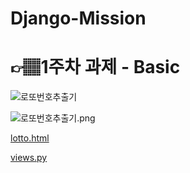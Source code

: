 
# Django-Mission

# 👉🏽1주차 과제 - Basic
![로또번호추출기](https://user-images.githubusercontent.com/69257201/161781496-27061aea-dd15-45bd-821f-ff9603610bae.png)

![로또번호추출기.png](Django-Mis%20b72a4/%EB%A1%9C%EB%98%90%EB%B2%88%ED%98%B8%EC%B6%94%EC%B6%9C%EA%B8%B0.png)

[lotto.html](https://github.com/Django-Mission/django_mission_01-Jangsehwan/blob/master/demos/templates/lotto.html)

[views.py](https://github.com/Django-Mission/django_mission_01-Jangsehwan/blob/master/delomos/views.py)
